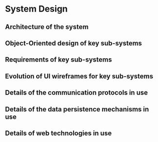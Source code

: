 # System Design

## Architecture of the system

## Object-Oriented design of key sub-systems

## Requirements of key sub-systems

## Evolution of UI wireframes for key sub-systems

## Details of the communication protocols in use

## Details of the data persistence mechanisms in use

## Details of web technologies in use